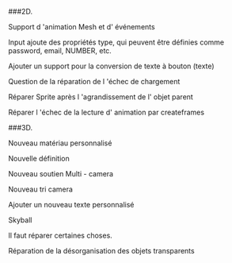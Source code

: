 ###2D.

Support d 'animation Mesh et d' événements

Input ajoute des propriétés type, qui peuvent être définies comme password, email, NUMBER, etc.

Ajouter un support pour la conversion de texte à bouton (texte)

Question de la réparation de l 'échec de chargement

Réparer Sprite après l 'agrandissement de l' objet parent

Réparer l 'échec de la lecture d' animation par createframes

###3D.

Nouveau matériau personnalisé

Nouvelle définition

Nouveau soutien Multi - camera

Nouveau tri camera

Ajouter un nouveau texte personnalisé

Skyball

Il faut réparer certaines choses.

Réparation de la désorganisation des objets transparents